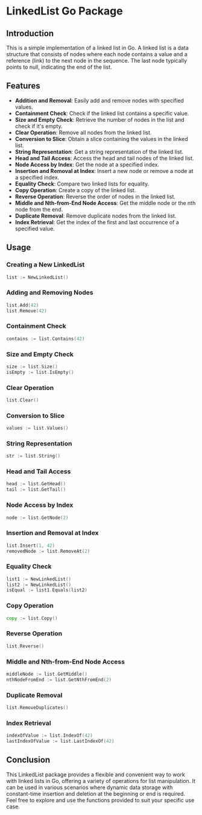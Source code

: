 # LinkedList Go Package

## Introduction

This is a simple implementation of a linked list in Go. A linked list is a data structure that consists of nodes where each node contains a value and a reference (link) to the next node in the sequence. The last node typically points to null, indicating the end of the list.

## Features

- **Addition and Removal**: Easily add and remove nodes with specified values.
- **Containment Check**: Check if the linked list contains a specific value.
- **Size and Empty Check**: Retrieve the number of nodes in the list and check if it's empty.
- **Clear Operation**: Remove all nodes from the linked list.
- **Conversion to Slice**: Obtain a slice containing the values in the linked list.
- **String Representation**: Get a string representation of the linked list.
- **Head and Tail Access**: Access the head and tail nodes of the linked list.
- **Node Access by Index**: Get the node at a specified index.
- **Insertion and Removal at Index**: Insert a new node or remove a node at a specified index.
- **Equality Check**: Compare two linked lists for equality.
- **Copy Operation**: Create a copy of the linked list.
- **Reverse Operation**: Reverse the order of nodes in the linked list.
- **Middle and Nth-from-End Node Access**: Get the middle node or the nth node from the end.
- **Duplicate Removal**: Remove duplicate nodes from the linked list.
- **Index Retrieval**: Get the index of the first and last occurrence of a specified value.

## Usage

### Creating a New LinkedList

```go
list := NewLinkedList()
```

### Adding and Removing Nodes

```go
list.Add(42)
list.Remove(42)
```

### Containment Check

```go
contains := list.Contains(42)
```

### Size and Empty Check

```go
size := list.Size()
isEmpty := list.IsEmpty()
```

### Clear Operation

```go
list.Clear()
```

### Conversion to Slice

```go
values := list.Values()
```

### String Representation

```go
str := list.String()
```

### Head and Tail Access

```go
head := list.GetHead()
tail := list.GetTail()
```

### Node Access by Index

```go
node := list.GetNode(2)
```

### Insertion and Removal at Index

```go
list.Insert(1, 42)
removedNode := list.RemoveAt(2)
```

### Equality Check

```go
list1 := NewLinkedList()
list2 := NewLinkedList()
isEqual := list1.Equals(list2)
```

### Copy Operation

```go
copy := list.Copy()
```

### Reverse Operation

```go
list.Reverse()
```

### Middle and Nth-from-End Node Access

```go
middleNode := list.GetMiddle()
nthNodeFromEnd := list.GetNthFromEnd(2)
```

### Duplicate Removal

```go
list.RemoveDuplicates()
```

### Index Retrieval

```go
indexOfValue := list.IndexOf(42)
lastIndexOfValue := list.LastIndexOf(42)
```

## Conclusion

This LinkedList package provides a flexible and convenient way to work with linked lists in Go, offering a variety of operations for list manipulation. It can be used in various scenarios where dynamic data storage with constant-time insertion and deletion at the beginning or end is required. Feel free to explore and use the functions provided to suit your specific use case.
